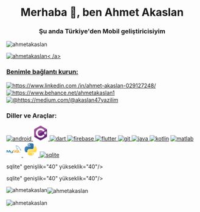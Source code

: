 <h1 align="center">Merhaba 👋, ben Ahmet Akaslan</h1>
<h3 align="center">Şu anda Türkiye'den Mobil geliştiricisiyim</h3>

<p align="left"> <img src ="https://komarev.com/ghpvc/?username=ahmetakaslan&label=Profile%20views&color=0e75b6&style=flat" alt="ahmetakaslan" /> </p>

<p align="left"> <a href="https ://github.com/ryo-ma/github-profile-trophy"><img src="https://github-profile-trophy.vercel.app/?username=ahmetakaslan" alt="ahmetakaslan" />< /a> </p>

<h3 align="left">Benimle bağlantı kurun:</h3>
<p align="left">
<a href="https://linkedin.com/in/https://www.linkedin.com/in/ahmet-akaslan-029127248/" target="blank"><img align="center" src=" https://raw.githubusercontent.com/rahuldkjain/github-profile-readme-generator/master/src/images/icons/Social/linked-in-alt.svg" alt="https://www.linkedin.com /in/ahmet-akaslan-029127248/" height="30" width="40" /></a>
<a href="https://www.behance.net/https://www.behance.net /ahmetakaslan1" target="blank"><img align="center" src="https://raw.githubusercontent.com/rahuldkjain/github-profile-readme-generator/master/src/images/icons/Social/behance .svg" alt="https://www.behance.net/ahmetakaslan1" height="30" width="40" /></a>
<a href="https://medium.com/@https://medium.com/@akaslan47yazilim" target="blank"><img align="center" src="https://raw.githubusercontent.com /rahuldkjain/github-profile-readme-generator/master/src/images/icons/Social/medium.svg" alt="@https://medium.com/@akaslan47yazilim" height="30" width="40" /></a>
</p>

<h3 align="left">Diller ve Araçlar:</h3>
<p align="left"> <a href="https://developer.android.com" target="_blank" rel="noreferrer"> <img src="https://raw.githubusercontent.com/devicons /devicon/master/icons/android/android-original-wordmark.svg" alt="android" width="40" height="40"/> </a> <a href="https://www.w3schools .com/cs/" target="_blank" rel="noreferrer"> <img src="https://raw.githubusercontent.com/devicons/devicon/master/icons/csharp/csharp-original.svg" alt= "csharp" width="40" height="40"/> </a> <a href="https://dart.dev" target="_blank" rel="noreferrer"> <img src="https://www.vectorlogo.zone/logos/dartlang/dartlang-icon.svg" alt="dart" width="40" height="40"/> </a> <a href=" https://firebase.google.com/" target="_blank" rel="noreferrer"> <img src="https://www.vectorlogo.zone/logos/firebase/firebase-icon.svg" alt=" firebase" width="40" height="40"/> </a> <a href="https://flutter.dev" target="_blank" rel="noreferrer"> <img src="https:/ /www.vectorlogo.zone/logos/flutterio/flutterio-icon.svg" alt="flutter" width="40" height="40"/> </a> <a href="https://git-scm .com/"target="_blank" rel="noreferrer"> <img src="https://www.vectorlogo.zone/logos/git-scm/git-scm-icon.svg" alt="git" width="40" height="40"/> </a> <a href="https://www.java.com" target="_blank" rel="noreferrer"> <img src="https://raw.githubusercontent. com/devicons/devicon/master/icons/java/java-original.svg" alt="java" width="40" height="40"/> </a> <a href="https://kotlinlang. org" target="_blank" rel="noreferrer"> <img src="https://www.vectorlogo.zone/logos/kotlinlang/kotlinlang-icon.svg" alt="kotlin" width="40" height= "40"/></a> <a href="https://www.mathworks.com/" target="_blank" rel="noreferrer"> <img src="https://upload.wikimedia.org/wikipedia/commons/ 21/2/Matlab_Logo.png" alt="matlab" width="40" height="40"/> </a> <a href="https://www.mysql.com/" target="_blank" rel="noreferrer"> <img src="https://raw.githubusercontent.com/devicons/devicon/master/icons/mysql/mysql-original-wordmark.svg" alt="mysql" width="40" yükseklik ="40"/> </a> <a href="https://www.python.org" target="_blank" rel="noreferrer"> <img src="https://raw.githubusercontent.com/devicons/devicon/master/icons/python/python-original.svg" alt="python" width="40" height="40"/> </a> <a href="https://www. sqlite.org/" target="_blank" rel="noreferrer"> <img src="https://www.vectorlogo.zone/logos/sqlite/sqlite-icon.svg" alt="sqlite" width="40 " height="40"/> </a> </p>sqlite" genişlik="40" yükseklik="40"/> </a> </p>sqlite" genişlik="40" yükseklik="40"/> </a> </p>

<p><img align="left" src="https://github-readme-stats.vercel.app/api/top-langs?username=ahmetakaslan&show_icons=true&locale=en&layout=compact" alt="ahmetakaslan" /> </p>

<p> <img align="center" src="https://github-readme-stats.vercel.app/api?username=ahmetakaslan&show_icons=true&locale=en" alt="ahmetakaslan" /> </p>

<p><img align="center" src="https://github-readme-streak-stats.herokuapp.com/?user=ahmetakaslan&" alt="ahmetakaslan" /></p>
